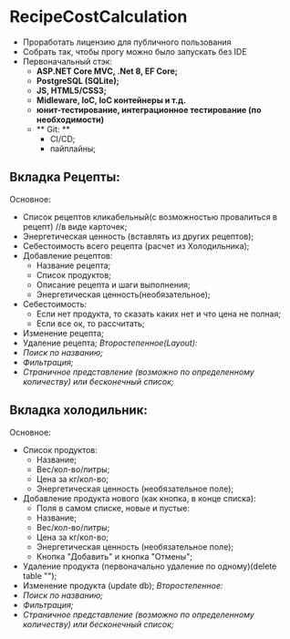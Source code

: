 # RecipeCostCalculation

- Проработать лицензию для публичного пользования
- Собрать так, чтобы прогу можно было запускать без IDE
- Первоначальный стэк:
    - **ASP.NET Core MVC, .Net 8, EF Core;**
    - **PostgreSQL (SQLite);**
    - **JS, HTML5/CSS3;**
    - **Midleware, IoC, IoC контейнеры и т.д.**
    - **юнит-тестирование, интеграционное тестирование (по необходимости)**
    - ** Git: **
        - CI/CD;
        - пайплайны;

## Вкладка Рецепты:
Основное:
- Список рецептов кликабельный(с возможностью провалиться в рецепт) //в виде карточек;
- Энергетическая ценность (вставлять из других рецептов);
- Себестоимость всего рецепта (расчет из Холодильника);
- Добавление рецептов:
    - Название рецепта;
    - Список продуктов;
    - Описание рецепта и шаги выполнения;
    - Энергетическая ценность(необязательное);
- Себестоимость:
    - Если нет продукта, то сказать каких нет и что цена не полная;
    - Если все ок, то рассчитать;
- Изменение рецепта;
- Удаление рецепта;
_Второстепенное(Layout):_
- _Поиск по названию;_
- _Фильтрация;_
- _Страничное представление (возможно по определенному количеству) или бесконечный список;_

## Вкладка холодильник:
Основное:
- Список продуктов: 
    - Название;
    - Вес/кол-во/литры;
    - Цена за кг/кол-во;
    - Энергетическая ценность (необязательное поле);
- Добавление продукта нового (как кнопка, в конце списка):
    - Поля в самом списке, новые и пустые:
    - Название;
    - Вес/кол-во/литры;
    - Цена за кг/кол-во;
    - Энергетическая ценность (необязательное поле);
    - Кнопка "Добавить" и кнопка "Отмены";
- Удаление продукта (первоначально удаление по одному)(delete table "");
- Изменение продукта (update db);
_Второстепенное:_
- _Поиск по названию;_
- _Фильтрация;_
- _Страничное представление (возможно по определенному количеству) или бесконечный список;_
